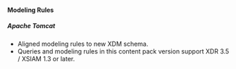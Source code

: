 #### Modeling Rules
##### Apache Tomcat
- Aligned modeling rules to new XDM schema.
- Queries and modeling rules in this content pack version support XDR 3.5 / XSIAM 1.3 or later.